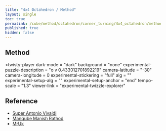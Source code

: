 ```yaml
---
title: "4x4 Octahedron / Method"
layout: single
toc: true
permalink: /cube/method/octahedron/corner_turning/4x4_octahedron/method
published: true
hidden: false
---
```


<head>
  <base target="_blank">
  <link
    rel   = "stylesheet"
    type  = "text/css"
    href  = "/assets/css/twisty/Octahedron/4x4_Octahedron.css"
  >
  <script
    src   = "https://cdn.cubing.net/js/cubing/twisty"
    type  = "module"
    defer
  ></script>
</head>



## Method

<twisty-player
  dark-mode                       = "dark"
  background                      = "none"
  experimental-puzzle-description = "o v 0.433012701892219"
  camera-latitude                 = "-30"
  camera-longitude                = 0
  experimental-stickering         = "full"
  alg                             = ""
  experimental-setup-alg          = ""
  experimental-setup-anchor       = "end"
  tempo-scale                     = "1.3"
  viewer-link                     = "experimental-twizzle-explorer"
></twisty-player>



## Reference

- [Super Antonio Vivaldi](https://youtu.be/SFfzWQ6Jd-U)
- [Manqube Manish Rathod](https://youtu.be/fxfXjkbmbY8)
- [MrUk](https://youtu.be/oPBvAT9lwt4)
